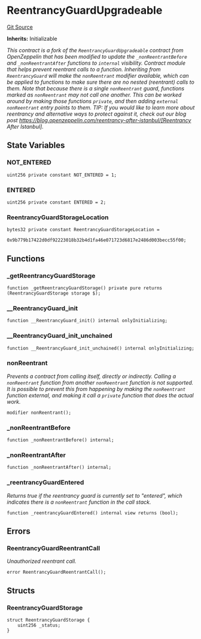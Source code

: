 # ReentrancyGuardUpgradeable
[Git Source](https://github.com/traderjoe-xyz/joe-v2/blob/16f011d25e6bf6d0a0c479974345b623d491104f/src/libraries/ReentrancyGuardUpgradeable.sol)

**Inherits:**
Initializable

*This contract is a fork of the `ReentrancyGuardUpgradeable` contract from OpenZeppelin
that has been modified to update the `_nonReentrantBefore` and `_nonReentrantAfter`
functions to `internal` visibility.
Contract module that helps prevent reentrant calls to a function.
Inheriting from `ReentrancyGuard` will make the `nonReentrant` modifier
available, which can be applied to functions to make sure there are no nested
(reentrant) calls to them.
Note that because there is a single `nonReentrant` guard, functions marked as
`nonReentrant` may not call one another. This can be worked around by making
those functions `private`, and then adding `external` `nonReentrant` entry
points to them.
TIP: If you would like to learn more about reentrancy and alternative ways
to protect against it, check out our blog post
https://blog.openzeppelin.com/reentrancy-after-istanbul/[Reentrancy After Istanbul].*


## State Variables
### NOT_ENTERED

```solidity
uint256 private constant NOT_ENTERED = 1;
```


### ENTERED

```solidity
uint256 private constant ENTERED = 2;
```


### ReentrancyGuardStorageLocation

```solidity
bytes32 private constant ReentrancyGuardStorageLocation =
    0x9b779b17422d0df92223018b32b4d1fa46e071723d6817e2486d003becc55f00;
```


## Functions
### _getReentrancyGuardStorage


```solidity
function _getReentrancyGuardStorage() private pure returns (ReentrancyGuardStorage storage $);
```

### __ReentrancyGuard_init


```solidity
function __ReentrancyGuard_init() internal onlyInitializing;
```

### __ReentrancyGuard_init_unchained


```solidity
function __ReentrancyGuard_init_unchained() internal onlyInitializing;
```

### nonReentrant

*Prevents a contract from calling itself, directly or indirectly.
Calling a `nonReentrant` function from another `nonReentrant`
function is not supported. It is possible to prevent this from happening
by making the `nonReentrant` function external, and making it call a
`private` function that does the actual work.*


```solidity
modifier nonReentrant();
```

### _nonReentrantBefore


```solidity
function _nonReentrantBefore() internal;
```

### _nonReentrantAfter


```solidity
function _nonReentrantAfter() internal;
```

### _reentrancyGuardEntered

*Returns true if the reentrancy guard is currently set to "entered", which indicates there is a
`nonReentrant` function in the call stack.*


```solidity
function _reentrancyGuardEntered() internal view returns (bool);
```

## Errors
### ReentrancyGuardReentrantCall
*Unauthorized reentrant call.*


```solidity
error ReentrancyGuardReentrantCall();
```

## Structs
### ReentrancyGuardStorage

```solidity
struct ReentrancyGuardStorage {
    uint256 _status;
}
```

